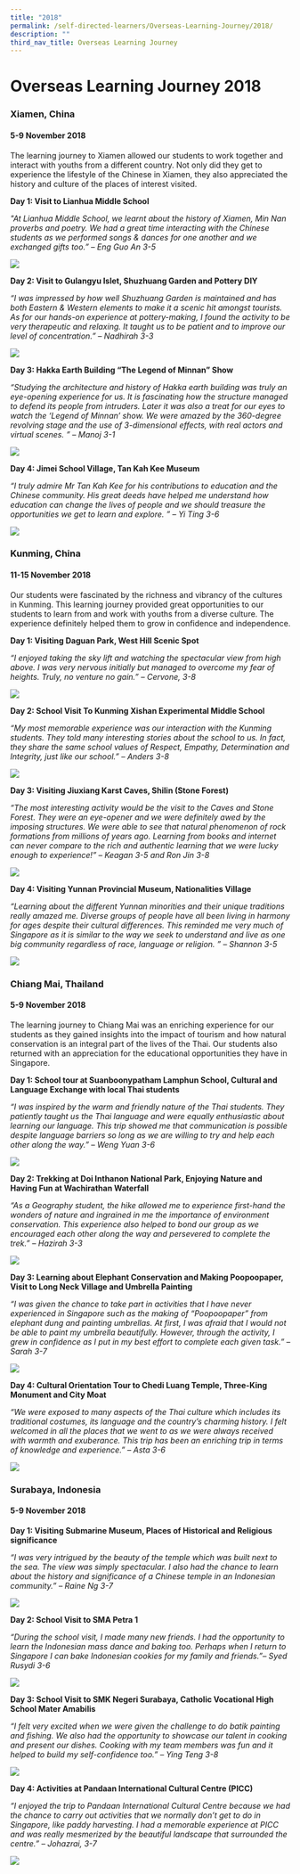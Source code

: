 ```yaml
---
title: "2018"
permalink: /self-directed-learners/Overseas-Learning-Journey/2018/
description: ""
third_nav_title: Overseas Learning Journey
---
```

# **Overseas Learning Journey 2018**

### Xiamen, China
#### 5-9 November 2018 

The learning journey to Xiamen allowed our students to work together and interact with youths from a different country. Not only did they get to experience the lifestyle of the Chinese in Xiamen, they also appreciated the history and culture of the places of interest visited.

**Day 1: Visit to Lianhua Middle School**

*"At Lianhua Middle School, we learnt about the history of Xiamen, Min Nan proverbs and poetry. We had a great time interacting with the Chinese students as we performed songs & dances for one another and we exchanged gifts too.” – Eng Guo An 3-5*

![](/images/Overseas%20Learning%20Journey/OLJ%202018/OLJ2018_XiamenDay1.jpg)

**Day 2: Visit to Gulangyu Islet, Shuzhuang Garden and Pottery DIY**

_“I was impressed by how well Shuzhuang Garden is maintained and has both Eastern & Western elements to make it a scenic hit amongst tourists. As for our hands-on experience at pottery-making, I found the activity to be very therapeutic and relaxing. It taught us to be patient and to improve our level of concentration.” – Nadhirah 3-3_

![](/images/Overseas%20Learning%20Journey/OLJ%202018/OLJ2018_XiamenDay2.jpg)

**Day 3: Hakka Earth Building “The Legend of Minnan” Show**  

_“Studying the architecture and history of Hakka earth building was truly an eye-opening experience for us. It is fascinating how the structure managed to defend its people from intruders. Later it was also a treat for our eyes to watch the ‘Legend of Minnan’ show. We were amazed by the 360-degree revolving stage and the use of 3-dimensional effects, with real actors and virtual scenes. ” – Manoj 3-1_

![](/images/Overseas%20Learning%20Journey/OLJ%202018/OLJ2018_XiamenDay3.jpg)

**Day 4: Jimei School Village, Tan Kah Kee Museum**

*“I truly admire Mr Tan Kah Kee for his contributions to education and the Chinese community. His great deeds have helped me understand how education can change the lives of people and we should treasure the opportunities we get to learn and explore. ” – Yi Ting 3-6*

![](/images/Overseas%20Learning%20Journey/OLJ%202018/OLJ2018_XiamenDay4.jpg)

### Kunming, China
#### 11-15 November 2018

Our students were fascinated by the richness and vibrancy of the cultures in Kunming. This learning journey provided great opportunities to our students to learn from and work with youths from a diverse culture. The experience definitely helped them to grow in confidence and independence.

**Day 1: Visiting Daguan Park, West Hill Scenic Spot**

*“I enjoyed taking the sky lift and watching the spectacular view from high above. I was very nervous initially but managed to overcome my fear of heights. Truly, no venture no gain.” – Cervone, 3-8*

![](/images/Overseas%20Learning%20Journey/OLJ%202018/OLJ2018_KunmingDay1.jpg)

**Day 2: School Visit To Kunming Xishan Experimental Middle School**

_“My most memorable experience was our interaction with the Kunming students. They told many interesting stories about the school to us. In fact, they share the same school values of Respect, Empathy, Determination and Integrity, just like our school.” – Anders 3-8_

![](/images/Overseas%20Learning%20Journey/OLJ%202018/OLJ2018_KunmingDay2.jpg)

**Day 3: Visiting Jiuxiang Karst Caves, Shilin (Stone Forest)**

_“The most interesting activity would be the visit to the Caves and Stone Forest. They were an eye-opener and we were definitely awed by the imposing structures. We were able to see that natural phenomenon of rock formations from millions of years ago. Learning from books and internet can never compare to the rich and authentic learning that we were lucky enough to experience!” – Keagan 3-5 and Ron Jin 3-8_

![](/images/Overseas%20Learning%20Journey/OLJ%202018/OLJ2018_KunmingDay3.jpg)

**Day 4: Visiting Yunnan Provincial Museum, Nationalities Village**

_“Learning about the different Yunnan minorities and their unique traditions really amazed me. Diverse groups of people have all been living in harmony for ages despite their cultural differences. This reminded me very much of Singapore as it is similar to the way we seek to understand and live as one big community regardless of race, language or religion. ” – Shannon 3-5_

![](/images/Overseas%20Learning%20Journey/OLJ%202018/OLJ2018_KunmingDay4.jpg)

### Chiang Mai, Thailand
#### 5-9 November 2018

The learning journey to Chiang Mai was an enriching experience for our students as they gained insights into the impact of tourism and how natural conservation is an integral part of the lives of the Thai. Our students also returned with an appreciation for the educational opportunities they have in Singapore.

**Day 1: School tour at Suanboonypatham Lamphun School, Cultural and Language Exchange with local Thai students**

_“I was inspired by the warm and friendly nature of the Thai students. They patiently taught us the Thai language and were equally enthusiastic about learning our language. This trip showed me that communication is possible despite language barriers so long as we are willing to try and help each other along the way.” – Weng Yuan 3-6_

![](/images/Overseas%20Learning%20Journey/OLJ%202018/OLJ2018_ChiangMaiDay1.jpg)

**Day 2: Trekking at Doi Inthanon National Park, Enjoying Nature and Having Fun at Wachirathan Waterfall**

_“As a Geography student, the hike allowed me to experience first-hand the wonders of nature and ingrained in me the importance of environment conservation. This experience also helped to bond our group as we encouraged each other along the way and persevered to complete the trek.” – Hazirah 3-3_

![](/images/Overseas%20Learning%20Journey/OLJ%202018/OLJ2018_ChiangMaiDay2.jpg)

**Day 3: Learning about Elephant Conservation and Making Poopoopaper, Visit to Long Neck Village and Umbrella Painting**

_“I was given the chance to take part in activities that I have never experienced in Singapore such as the making of “Poopoopaper” from elephant dung and painting umbrellas. At first, I was afraid that I would not be able to paint my umbrella beautifully. However, through the activity, I grew in confidence as I put in my best effort to complete each given task.” – Sarah 3-7_

![](/images/Overseas%20Learning%20Journey/OLJ%202018/OLJ2018_ChiangMaiDay3.jpg)

**Day 4: Cultural Orientation Tour to Chedi Luang Temple, Three-King Monument and City Moat**  

*“We were exposed to many aspects of the Thai culture which includes its traditional costumes, its language and the country’s charming history. I felt welcomed in all the places that we went to as we were always received with warmth and exuberance. This trip has been an enriching trip in terms of knowledge and experience.” – Asta 3-6*

![](/images/Overseas%20Learning%20Journey/OLJ%202018/OLJ2018_ChiangMaiDay4.jpg)

### Surabaya, Indonesia
#### 5-9 November 2018

**Day 1: Visiting Submarine Museum, Places of Historical and Religious significance**

_“I was very intrigued by the beauty of the temple which was built next to the sea. The view was simply spectacular. I also had the chance to learn about the history and significance of a Chinese temple in an Indonesian community.” – Raine Ng 3-7_

![](/images/Overseas%20Learning%20Journey/OLJ%202018/OLJ2018_SurabayaDay1.jpg)

**Day 2: School Visit to SMA Petra 1**

_“During the school visit, I made many new friends. I had the opportunity to learn the Indonesian mass dance and baking too. Perhaps when I return to Singapore I can bake Indonesian cookies for my family and friends.”– Syed Rusydi 3-6_

![](/images/Overseas%20Learning%20Journey/OLJ%202018/OLJ2018_SurabayaDay2.jpg)

**Day 3: School Visit to SMK Negeri Surabaya, Catholic Vocational High School Mater Amabilis**

_“I felt very excited when we were given the challenge to do batik painting and fishing. We also had the opportunity to showcase our talent in cooking and present our dishes. Cooking with my team members was fun and it helped to build my self-confidence too.” – Ying Teng 3-8_

![](/images/Overseas%20Learning%20Journey/OLJ%202018/OLJ2018_SurabayaDay3.jpg)

**Day 4: Activities at Pandaan International Cultural Centre (PICC)**

_“I enjoyed the trip to Pandaan International Cultural Centre because we had the chance to carry out activities that we normally don’t get to do in Singapore, like paddy harvesting. I had a memorable experience at PICC and was really mesmerized by the beautiful landscape that surrounded the centre.” – Johazrai, 3-7_

![](/images/Overseas%20Learning%20Journey/OLJ%202018/OLJ2018_SurabayaDay4.jpg)